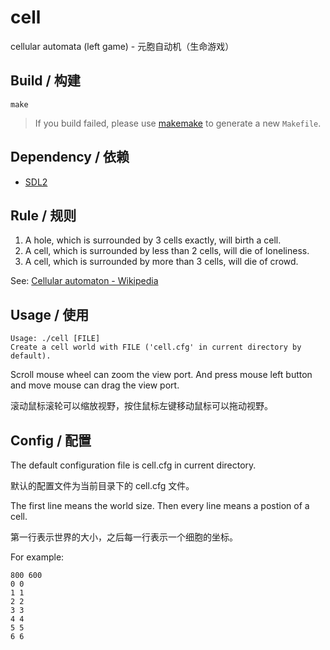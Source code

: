 # cell
cellular automata (left game) - 元胞自动机（生命游戏）

## Build / 构建

```
make
```

> If you build failed, please use [makemake](https://github.com/hubenchang0515/makemake) to generate a new `Makefile`.

## Dependency / 依赖

* [SDL2](http://www.libsdl.org/)

## Rule / 规则

1. A hole, which is surrounded by 3 cells exactly, will birth a cell.
2. A cell, which is surrounded by less than 2 cells, will die of loneliness.
3. A cell, which is surrounded by more than 3 cells, will die of crowd.

See: [Cellular automaton - Wikipedia](https://en.wikipedia.org/wiki/Cellular_automaton)

## Usage / 使用

```
Usage: ./cell [FILE]
Create a cell world with FILE ('cell.cfg' in current directory by default).
```

Scroll mouse wheel can zoom the view port. And press mouse left button and move mouse can drag the view port.

滚动鼠标滚轮可以缩放视野，按住鼠标左键移动鼠标可以拖动视野。

## Config / 配置

The default configuration file is cell.cfg in current directory.

默认的配置文件为当前目录下的 cell.cfg 文件。

The first line means the world size. Then every line means a postion of a cell.

第一行表示世界的大小，之后每一行表示一个细胞的坐标。

For example:

```
800 600
0 0 
1 1 
2 2
3 3
4 4
5 5
6 6
```